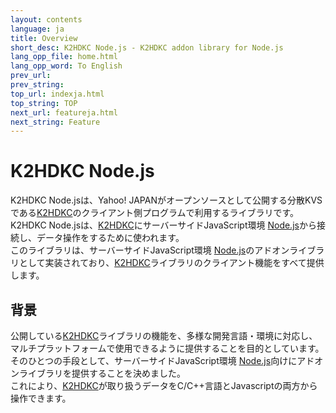 ```yaml
---
layout: contents
language: ja
title: Overview
short_desc: K2HDKC Node.js - K2HDKC addon library for Node.js
lang_opp_file: home.html
lang_opp_word: To English
prev_url: 
prev_string: 
top_url: indexja.html
top_string: TOP
next_url: featureja.html
next_string: Feature
---
```


# K2HDKC Node.js
K2HDKC Node.jsは、Yahoo! JAPANがオープンソースとして公開する分散KVSである[K2HDKC](https://k2hdkc.antpick.ax/indexja.html)のクライアント側プログラムで利用するライブラリです。  
K2HDKC Node.jsは、[K2HDKC](https://k2hdkc.antpick.ax/indexja.html)にサーバーサイドJavaScript環境 [Node.js](https://nodejs.org/ja/)から接続し、データ操作をするために使われます。  
このライブラリは、サーバーサイドJavaScript環境 [Node.js](https://nodejs.org/ja/)のアドオンライブラリとして実装されており、[K2HDKC](https://k2hdkc.antpick.ax/indexja.html)ライブラリのクライアント機能をすべて提供します。

## 背景
公開している[K2HDKC](https://k2hdkc.antpick.ax/indexja.html)ライブラリの機能を、多様な開発言語・環境に対応し、マルチプラットフォームで使用できるように提供することを目的としています。  
そのひとつの手段として、サーバーサイドJavaScript環境 [Node.js](https://nodejs.org/ja/)向けにアドオンライブラリを提供することを決めました。  
これにより、[K2HDKC](https://k2hdkc.antpick.ax/indexja.html)が取り扱うデータをC/C++言語とJavascriptの両方から操作できます。
